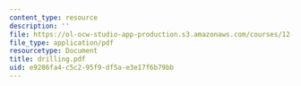 ```yaml
---
content_type: resource
description: ''
file: https://ol-ocw-studio-app-production.s3.amazonaws.com/courses/12-000-solving-complex-problems-fall-2003/e9286fa4c5c295f9df5ae3e17f6b79bb_drilling.pdf
file_type: application/pdf
resourcetype: Document
title: drilling.pdf
uid: e9286fa4-c5c2-95f9-df5a-e3e17f6b79bb
---
```

